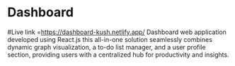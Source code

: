 # Dashboard
#Live link =https://dashboard-kush.netlify.app/
Dashboard web application developed using React.js this all-in-one solution seamlessly combines dynamic graph visualization, a to-do list manager, and a user profile section, providing users with a centralized hub for productivity and insights.
